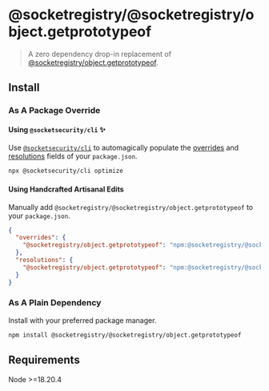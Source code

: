 # @socketregistry/@socketregistry/object.getprototypeof

> A zero dependency drop-in replacement of
> [@socketregistry/object.getprototypeof](https://www.npmjs.com/package/@socketregistry/object.getprototypeof).

## Install

### As A Package Override

#### Using `@socketsecurity/cli` :sparkles:

Use [`@socketsecurity/cli`](https://www.npmjs.com/package/@socketsecurity/cli)
to automagically populate the
[overrides](https://docs.npmjs.com/cli/v9/configuring-npm/package-json#overrides)
and [resolutions](https://yarnpkg.com/configuration/manifest#resolutions) fields
of your `package.json`.

```sh
npx @socketsecurity/cli optimize
```

#### Using Handcrafted Artisanal Edits

Manually add `@socketregistry/@socketregistry/object.getprototypeof` to your
`package.json`.

```json
{
  "overrides": {
    "@socketregistry/object.getprototypeof": "npm:@socketregistry/@socketregistry/object.getprototypeof@^1"
  },
  "resolutions": {
    "@socketregistry/object.getprototypeof": "npm:@socketregistry/@socketregistry/object.getprototypeof@^1"
  }
}
```

### As A Plain Dependency

Install with your preferred package manager.

```sh
npm install @socketregistry/@socketregistry/object.getprototypeof
```

## Requirements

Node &gt;=18.20.4
